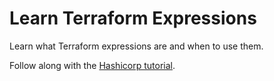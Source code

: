 # Learn Terraform Expressions

Learn what Terraform expressions are and when to use them.

Follow along with the [Hashicorp tutorial](https://developer.hashicorp.com/terraform/tutorials/configuration-language/expressions).
